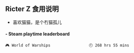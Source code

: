 ## Ricter Z 食用说明
- 喜欢猫猫，是个冇猫孤儿

<!-- steam-box start -->
#### - Steam playtime leaderboard
```text
🎮 World of Warships                 🕘 268 hrs 55 mins
```
<!-- Powered by https://github.com/YouEclipse/steam-box . -->
<!-- steam-box end -->
